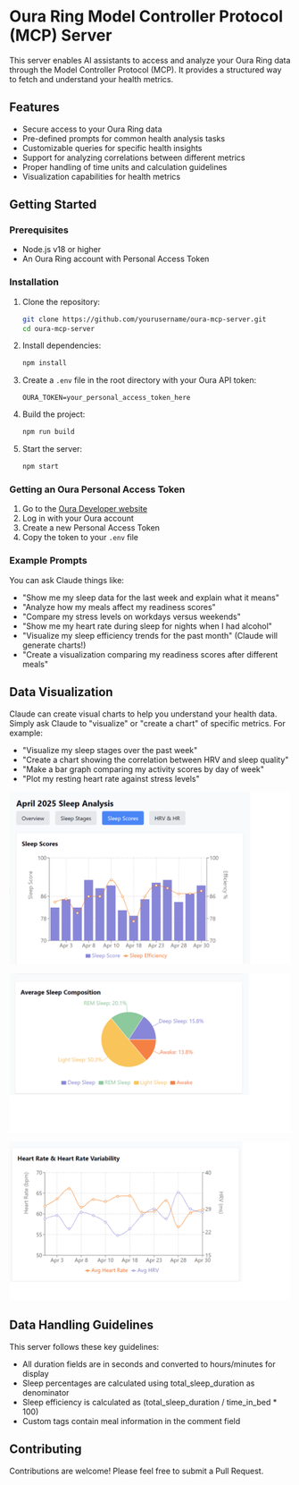# Oura Ring Model Controller Protocol (MCP) Server

This server enables AI assistants to access and analyze your Oura Ring data through the Model Controller Protocol (MCP). It provides a structured way to fetch and understand your health metrics.

## Features

- Secure access to your Oura Ring data
- Pre-defined prompts for common health analysis tasks
- Customizable queries for specific health insights
- Support for analyzing correlations between different metrics
- Proper handling of time units and calculation guidelines
- Visualization capabilities for health metrics

## Getting Started

### Prerequisites

- Node.js v18 or higher
- An Oura Ring account with Personal Access Token

### Installation

1. Clone the repository:
   ```bash
   git clone https://github.com/yourusername/oura-mcp-server.git
   cd oura-mcp-server
   ```

2. Install dependencies:
   ```bash
   npm install
   ```

3. Create a `.env` file in the root directory with your Oura API token:
   ```
   OURA_TOKEN=your_personal_access_token_here
   ```

4. Build the project:
   ```bash
   npm run build
   ```

5. Start the server:
   ```bash
   npm start
   ```

### Getting an Oura Personal Access Token

1. Go to the [Oura Developer website](https://cloud.ouraring.com/personal-access-tokens)
2. Log in with your Oura account
3. Create a new Personal Access Token
4. Copy the token to your `.env` file

### Example Prompts

You can ask Claude things like:

- "Show me my sleep data for the last week and explain what it means"
- "Analyze how my meals affect my readiness scores"
- "Compare my stress levels on workdays versus weekends"
- "Show me my heart rate during sleep for nights when I had alcohol"
- "Visualize my sleep efficiency trends for the past month" (Claude will generate charts!)
- "Create a visualization comparing my readiness scores after different meals"

## Data Visualization

Claude can create visual charts to help you understand your health data. Simply ask Claude to "visualize" or "create a chart" of specific metrics. For example:

- "Visualize my sleep stages over the past week"
- "Create a chart showing the correlation between HRV and sleep quality"
- "Make a bar graph comparing my activity scores by day of week"
- "Plot my resting heart rate against stress levels"



![Sleep Analysis](SleepAnalysis.png)


![Sleep Composition](SleepComp.png)


![HRV](HRV.png)

## Data Handling Guidelines

This server follows these key guidelines:

- All duration fields are in seconds and converted to hours/minutes for display
- Sleep percentages are calculated using total_sleep_duration as denominator
- Sleep efficiency is calculated as (total_sleep_duration / time_in_bed * 100)
- Custom tags contain meal information in the comment field

## Contributing

Contributions are welcome! Please feel free to submit a Pull Request.
